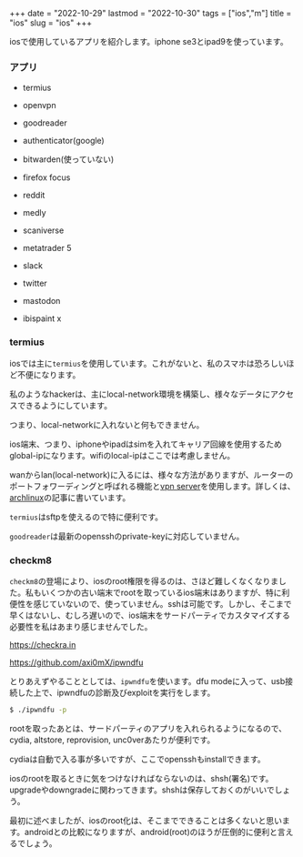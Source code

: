 +++
date = "2022-10-29"
lastmod = "2022-10-30"
tags = ["ios","m"]
title = "ios"
slug = "ios"
+++

iosで使用しているアプリを紹介します。iphone se3とipad9を使っています。

### アプリ

- termius

- openvpn

- goodreader

- authenticator(google)

- bitwarden(使っていない)

- firefox focus

- reddit

- medly

- scaniverse

- metatrader 5

- slack

- twitter

- mastodon

- ibispaint x

### termius

iosでは主に`termius`を使用しています。これがないと、私のスマホは恐ろしいほど不便になります。

私のようなhackerは、主にlocal-network環境を構築し、様々なデータにアクセスできるようにしています。

つまり、local-networkに入れないと何もできません。

ios端末、つまり、iphoneやipadはsimを入れてキャリア回線を使用するためglobal-ipになります。wifiのlocal-ipはここでは考慮しません。

wanからlan(local-network)に入るには、様々な方法がありますが、ルーターのポートフォワーディングと呼ばれる機能と[vpn server](https://syui.cf/m/post/arch/)を使用します。詳しくは、[archlinux](https://syui.cf/m/post/arch/)の記事に書いています。

`termius`はsftpを使えるので特に便利です。

`goodreader`は最新のopensshのprivate-keyに対応していません。

### checkm8

`checkm8`の登場により、iosのroot権限を得るのは、さほど難しくなくなりました。私もいくつかの古い端末でrootを取っているios端末はありますが、特に利便性を感じていないので、使っていません。sshは可能です。しかし、そこまで早くはないし、むしろ遅いので、ios端末をサードパーティでカスタマイズする必要性を私はあまり感じませんでした。

https://checkra.in

https://github.com/axi0mX/ipwndfu

とりあえずやることとしては、`ipwndfu`を使います。dfu modeに入って、usb接続した上で、ipwndfuの診断及びexploitを実行をします。

```sh
$ ./ipwndfu -p
```

rootを取ったあとは、サードパーティのアプリを入れられるようになるので、cydia, altstore, reprovision,  unc0verあたりが便利です。  

cydiaは自動で入る事が多いですが、ここでopensshもinstallできます。

iosのrootを取るときに気をつけなければならないのは、shsh(署名)です。upgradeやdowngradeに関わってきます。shshは保存しておくのがいいでしょう。

最初に述べましたが、iosのroot化は、そこまでできることは多くないと思います。androidとの比較になりますが、android(root)のほうが圧倒的に便利と言えるでしょう。

